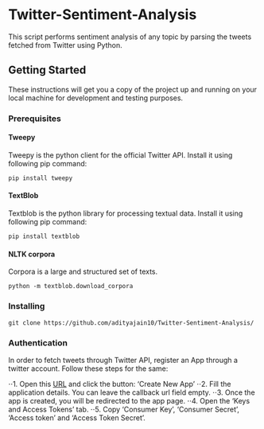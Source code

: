 # Twitter-Sentiment-Analysis
This script performs sentiment analysis of any topic by parsing the tweets fetched from Twitter using Python.

## Getting Started

These instructions will get you a copy of the project up and running on your local machine for development and testing purposes.
### Prerequisites

#### Tweepy
Tweepy is the python client for the official Twitter API.
Install it using following pip command:
```
pip install tweepy
```

#### TextBlob
Textblob is the python library for processing textual data.
Install it using following pip command:
```
pip install textblob
```

#### NLTK corpora
Corpora is a large and structured set of texts.
```
python -m textblob.download_corpora
```


### Installing

```
git clone https://github.com/adityajain10/Twitter-Sentiment-Analysis/
```

### Authentication

In order to fetch tweets through Twitter API, register an App through a twitter account. Follow these steps for the same:

⋅⋅1. Open this [URL](https://twitter.com/login?redirect_after_login=https%3A%2F%2Fdeveloper.twitter.com%2Fapps) and click the button: ‘Create New App’
⋅⋅2. Fill the application details. You can leave the callback url field empty.
⋅⋅3. Once the app is created, you will be redirected to the app page.
⋅⋅4. Open the ‘Keys and Access Tokens’ tab.
⋅⋅5. Copy ‘Consumer Key’, ‘Consumer Secret’, ‘Access token’ and ‘Access Token Secret’.


